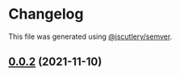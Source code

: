 # Changelog

This file was generated using [@jscutlery/semver](https://github.com/jscutlery/semver).

## [0.0.2](https://github.com/platyplus/platydev/compare/util-ts-types@0.0.1...util-ts-types@0.0.2) (2021-11-10)
